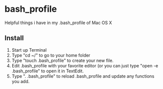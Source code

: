 bash_profile
============

Helpful things i have in my .bash_profile of Mac OS X

Install
-------

1) Start up Terminal
2) Type "cd ~/" to go to your home folder
3) Type "touch .bash_profile" to create your new file.
4) Edit .bash_profile with your favorite editor (or you can just type "open -e .bash_profile" to open it in TextEdit.
5) Type ". .bash_profile" to reload .bash_profile and update any functions you add.

